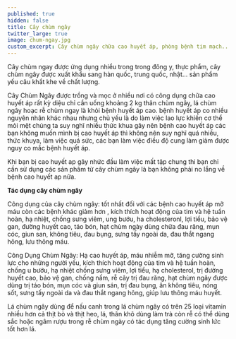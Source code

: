 ```yaml
---
published: true
hidden: false
title: Cây chùm ngây
twitter_large: true
image: chum-ngay.jpg
custom_excerpt: Cây chùm ngây chữa cao huyết áp, phòng bệnh tim mạch... cung cấp nhiều vitamin thiết yếu.
---
```


Cây chùm ngay được ứng dụng nhiều trong trong đông y, thực phẩm, cây chùm ngây được xuất khẩu sang hàn quốc, trung quốc, nhật... sản phẩm yếu câu khắt khe về chất lượng. 

Cây Chùm Ngây được trồng và mọc ở nhiều nơi có công dụng chữa cao huyết áp rất kỳ diệu chỉ cần uống khoảng 2 kg thân chùm ngây, lá chùm ngây hoạc rễ chùm ngay là khỏi bệnh huyết áp cao. bệnh huyết áp co nhiều nguyên nhân khác nhau nhưng chủ yếu là do làm việc lao lực khiến cơ thể mỏi mệt chúng ta suy nghĩ nhiều thức khua gây  nên bệnh cao huyết áp các bạn không muốn mình bị cao huyết áp thì không nên suy nghĩ quá nhiều, thức khuya, làm việc quá sức, các bạn làm việc điều độ cung làm giảm được nguy co mắc bệnh huyết áp.
 
Khi bạn bị cao huyết ap gây nhức đầu làm việc mất tập chung thi bạn chỉ cần sử dụng các sản phâm từ cây chùm ngây là bạn không phải no lắng về bệnh cao huyết ap nữa.

**Tác dụng cây chùm ngây**

Công dụng của cây chùm ngây: tốt nhất đối với các bệnh cao huyết áp mỡ máu còn các bệnh khác giảm hơn , kích thích hoạt động của tim và hệ tuần hoàn, hạ nhiệt, chống sưng viêm, ung bướu, ha cholesteronl, lợi tiểu, bảo vệ gan, đường huyết cao, táo bón, hạt chùm ngày dùng chữa đau răng, mụn cóc, giun san, không tiêu, đau bụng, sưng tấy ngoài da, đau thắt ngang hông, lưu thông máu. 
 
Công Dụng Chùm Ngây: Hạ cao huyết áp, máu nhiễm mỡ, tăng cường sinh lực cho những người yếu, kích thích hoạt động của tim và hệ tuần hoàn, chống u bướu, hạ nhiệt chống sưng viêm, lợi tiểu, hạ cholesterol, trị đường huyết cao, bảo vệ gan, chống nấm, rễ cây trị đau răng, hạt chùm ngây được dùng trị táo bón, mụn cóc và  giun sán, trị đau bụng, ăn không tiêu, nóng sốt, sưng tấy ngoài da và đau thắt ngang hông, giúp lưu thông máu huyết.

Lá chùm ngây dùng để nấu canh trong lá chùm ngây có trên 25 loại vitamin nhiều hơn cả thịt bò và thịt heo, lá, thân khô dùng làm trà còn rễ có thể dùng sắc hoặc ngâm rượu trong rễ chùm ngày có tác dụng tăng cường sinh lức tốt hơn lá.
